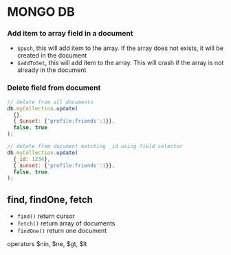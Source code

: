 # MONGO DB

### Add item to array field in a document
- `$push`, this will add item to the array. If the array does not exists, it will be created in the document
- `$addToSet`, this will add item to the array.  This will crash if the array is not already in the document

### Delete field from document 
```js
// delete from all documents
db.myCollection.update(
  {},
  { $unset: {'profile:friends':1}},
  false, true
);

// delete from document matching _id using field selector
db.myCollection.update(
  {_id: 1234},
  { $unset: {'profile:friends':1}},
  false, true
);

```

## find, findOne, fetch
- `find()` return cursor 
- `fetch()` return array of documents
- `findOne()` return one document

operators
$nin, $ne, $gt, $lt
